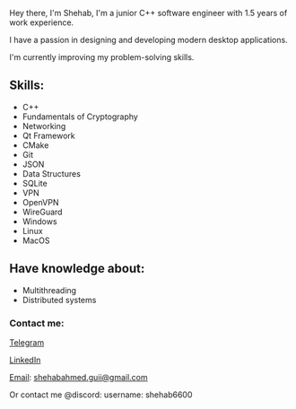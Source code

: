 Hey there, I'm Shehab, I'm a junior C++ software engineer with 1.5 years of work experience.

I have a passion in designing and developing modern desktop applications.

I'm currently improving my problem-solving skills.

## Skills:
* C++
* Fundamentals of Cryptography
* Networking
* Qt Framework
* CMake
* Git
* JSON
* Data Structures
* SQLite
* VPN
* OpenVPN
* WireGuard
* Windows
* Linux
* MacOS

## Have knowledge about:
* Multithreading
* Distributed systems

### Contact me:

[Telegram](https://t.me/ShehabGuii)

[LinkedIn](https://www.linkedin.com/in/shehab-a-55b937334/)

[Email](shehabahmed.guii@gmail.com): shehabahmed.guii@gmail.com

Or contact me @discord: username: shehab6600

